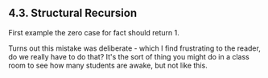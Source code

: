 ## 4.3. Structural Recursion

First example the zero case for fact should return 1.

Turns out this mistake was deliberate - which I find frustrating to the reader, do we really have to do that?
It's the sort of thing you might do in a class room to see how many students are awake, but not like this.